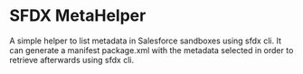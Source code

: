 # SFDX MetaHelper

A simple helper to list metadata in Salesforce sandboxes using sfdx cli. It can generate a manifest package.xml with the metadata selected in order to retrieve afterwards using sfdx cli.
